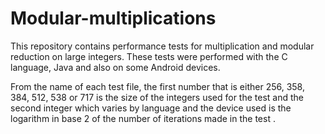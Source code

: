 # Modular-multiplications
This repository contains performance tests for multiplication and modular reduction on large integers.
These tests were performed with the C language, Java and also on some Android devices.

From the name of each test file, the first number that is either 256, 358, 384, 512, 538 or 717 is the size of the integers used for the test and the second integer which varies by language and the device used is the logarithm in base 2 of the number of iterations made in  the test .
